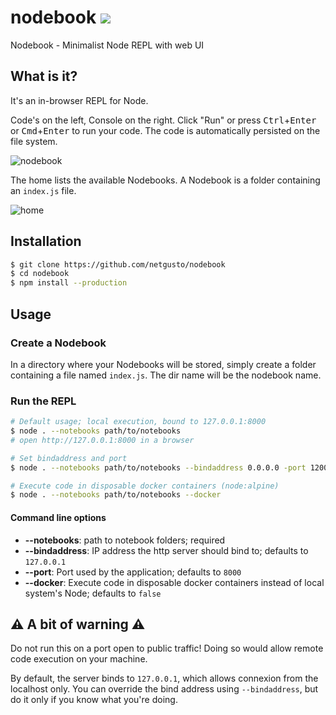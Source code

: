# nodebook ![](https://travis-ci.com/netgusto/nodebook.svg?branch=master)

Nodebook - Minimalist Node REPL with web UI

## What is it?

It's an in-browser REPL for Node.

Code's on the left, Console on the right. Click "Run" or press <kbd>Ctrl</kbd>+<kbd>Enter</kbd> or <kbd>Cmd</kbd>+<kbd>Enter</kbd> to run your code.
The code is automatically persisted on the file system.

![nodebook](https://user-images.githubusercontent.com/4974818/45084039-8f2b6380-b0fd-11e8-94d4-dadcab34c7f6.png)

The home lists the available Nodebooks. A Nodebook is a folder containing an `index.js` file.

![home](https://user-images.githubusercontent.com/4974818/45084276-3c9e7700-b0fe-11e8-9ed0-d2b7cb5b7bb3.png)

## Installation

```bash
$ git clone https://github.com/netgusto/nodebook
$ cd nodebook
$ npm install --production
```

## Usage

### Create a Nodebook

In a directory where your Nodebooks will be stored, simply create a folder containing a file named `index.js`.
The dir name will be the nodebook name.

### Run the REPL

```bash
# Default usage; local execution, bound to 127.0.0.1:8000
$ node . --notebooks path/to/notebooks
# open http://127.0.0.1:8000 in a browser
```

```bash
# Set bindaddress and port
$ node . --notebooks path/to/notebooks --bindaddress 0.0.0.0 -port 12000
```

```bash
# Execute code in disposable docker containers (node:alpine)
$ node . --notebooks path/to/notebooks --docker
```

#### Command line options

* **--notebooks**: path to notebook folders; required
* **--bindaddress**: IP address the http server should bind to; defaults to `127.0.0.1`
* **--port**: Port used by the application; defaults to `8000`
* **--docker**: Execute code in disposable docker containers instead of local system's Node; defaults to `false`

## ⚠️ A bit of warning ⚠️

Do not run this on a port open to public traffic! Doing so would allow remote code execution on your machine.

By default, the server binds to `127.0.0.1`, which allows connexion from the localhost only. You can override the bind address using `--bindaddress`, but do it only if you know what you're doing.
